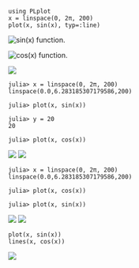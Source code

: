 




~~~~{.julia}
using PLplot
x = linspace(0, 2π, 200)
plot(x, sin(x), typ=:line)
~~~~~~~~~~~~~


![sin(x) function.](figures/plplot_formats_sin_fun_1.svg)



![cos(x) function.](figures/plplot_formats_2_1.svg)



![](figures/plplot_formats_cos2_fun_1.svg)



~~~~{.julia}
julia> x = linspace(0, 2π, 200)
linspace(0.0,6.283185307179586,200)

julia> plot(x, sin(x))

julia> y = 20
20

julia> plot(x, cos(x))

~~~~~~~~~~~~~


![](figures/plplot_formats_4_1.png)
![](figures/plplot_formats_4_2.png)



~~~~{.julia}
julia> x = linspace(0, 2π, 200)
linspace(0.0,6.283185307179586,200)

julia> plot(x, cos(x))

julia> plot(x, sin(x))

~~~~~~~~~~~~~


![](figures/plplot_formats_5_1.svg)
![](figures/plplot_formats_5_2.svg)



~~~~{.julia}
plot(x, sin(x))
lines(x, cos(x))
~~~~~~~~~~~~~


![](figures/plplot_formats_6_1.svg)
